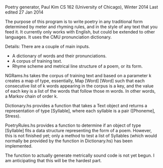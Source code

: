 Poetry generator, Paul Kim
CS 162 (University of Chicago), Winter 2014
Last edited 27 Jan 2014

The purpose of this program is to write poetry in any traditional form determined by meter and rhyming rules, and in the style of any text that you feed it. It currently only works with English, but could be extended to other languages. It uses the CMU pronunciation dictionary.

Details:
There are a couple of main inputs.
- A dictionary of words and their pronunciations.
- A corpus of training text.
- Rhyme scheme and metrical line structure of a poem, or its form.

NGRams.hs takes the corpus of training text and based on a parameter k creates a map of type, essentially, Map [Word] [Word] such that each consecutive list of k words appearing in the corpus is a key, and the value of each key is a list of the words that follow those m words. In other words, a Markov chain of order k.

Dictionary.hs provides a function that takes a Text object and returns a representation of type [Syllable], where each syllable is a pair ([Phoneme], Stress).

PoetryRules.hs provides a function to determine if an object of type [Syllable] fits a data structure representing the form of a poem. However, this is not finished yet; only a method to test a list of Syllables (which would normally be provided by the function in Dictionary.hs) has been implemented.

The function to actually generate metrically sound code is not yet begun. I am anticipating that this will be the hardest part.